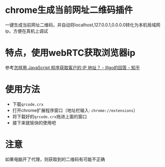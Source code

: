 # chrome生成当前网址二维码插件
一键生成当前网址二维码，并自动将localhost,127.0.0.1,0.0.0.0转化为本机局域网ip，方便在真机上调试
# 特点，使用webRTC获取浏览器ip
参考[怎样用 JavaScript 程序获取客户的 IP 地址？ - Illgo的回答 - 知乎](https://www.zhihu.com/question/20675353/answer/335325619)
# 使用方法
- 下载`qrcode.crx`
- 打开chrome扩展程序窗口（地址栏输入: `chrome://extensions`）
- 将下载好的`qrcode.crx`拖进上面的窗口
- 接下来就愉快的使用吧
# 注意
如果电脑开了代理，则获取到的二维码有可能不正确